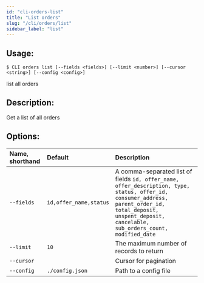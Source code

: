 ```yaml
---
id: "cli-orders-list"
title: "List orders"
slug: "/cli/orders/list"
sidebar_label: "list"
---
```


## Usage:

```shell
$ CLI orders list [--fields <fields>] [--limit <number>] [--cursor <string>] [--config <config>]
```

list all orders

## Description:

Get a list of all orders

## Options:

|**Name, shorthand**|**Default**|**Description**|
| :- | :- | :- |
|`--fields`|`id,offer_name,status`|A comma-separated list of fields `id, offer_name, offer_description, type, status, offer_id, consumer_address, parent_order_id, total_deposit, unspent_deposit, cancelable, sub_orders_count, modified_date`|
|`--limit`|`10`|The maximum number of records to return|
|`--cursor`||Cursor for pagination|
|`--config`|`./config.json`|Path to a config file|
